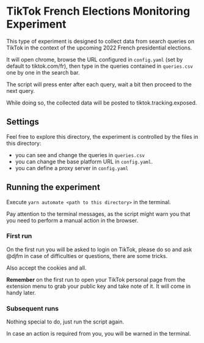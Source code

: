 # TikTok French Elections Monitoring Experiment

This type of experiment is designed to collect data from search queries on TikTok
in the context of the upcoming 2022 French presidential elections.

It will open chrome, browse the URL configured in `config.yaml` (set by default to tiktok.com/fr),
then type in the queries contained in `queries.csv` one by one in the search bar.

The script will press enter after each query, wait a bit then proceed to the next query.

While doing so, the collected data will be posted to tiktok.tracking.exposed.

## Settings

Feel free to explore this directory, the experiment is controlled
by the files in this directory:

- you can see and change the queries in `queries.csv`
- you can change the base platform URL in `config.yaml`.
- you can define a proxy server in `config.yaml`

## Running the experiment

Execute `yarn automate <path to this directory>` in the terminal.

Pay attention to the terminal messages, as the script might warn you that you need
to perform a manual action in the browser.

### First run

On the first run you will be asked to login on TikTok, please do so
and ask @djfm in case of difficulties or questions, there are some tricks.

Also accept the cookies and all.

**Remember** on the first run to open your TikTok personal page from the extension menu
to grab your public key and take note of it. It will come in handy later.

### Subsequent runs

Nothing special to do, just run the script again.

In case an action is required from you, you will be warned in the terminal.
